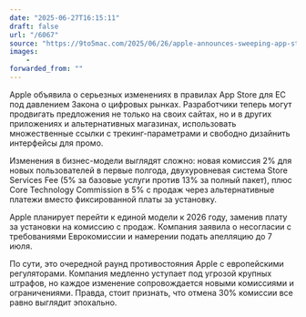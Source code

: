 ```yaml
---
date: "2025-06-27T16:15:11"
draft: false
url: "/6067"
source: "https://9to5mac.com/2025/06/26/apple-announces-sweeping-app-store-changes-in-the-eu/"
images:
    -
forwarded_from: ""
---
```


Apple объявила о серьезных изменениях в правилах App Store для ЕС под давлением Закона о цифровых рынках. Разработчики теперь могут продвигать предложения не только на своих сайтах, но и в других приложениях и альтернативных магазинах, использовать множественные ссылки с трекинг-параметрами и свободно дизайнить интерфейсы для промо.

Изменения в бизнес-модели выглядят сложно: новая комиссия 2% для новых пользователей в первые полгода, двухуровневая система Store Services Fee (5% за базовые услуги против 13% за полный пакет), плюс Core Technology Commission в 5% с продаж через альтернативные платежи вместо фиксированной платы за установку.

Apple планирует перейти к единой модели к 2026 году, заменив плату за установки на комиссию с продаж. Компания заявила о несогласии с требованиями Еврокомиссии и намерении подать апелляцию до 7 июля.

По сути, это очередной раунд противостояния Apple с европейскими регуляторами. Компания медленно уступает под угрозой крупных штрафов, но каждое изменение сопровождается новыми комиссиями и ограничениями. Правда, стоит признать, что отмена 30% комиссии все равно выглядит эпохально.
